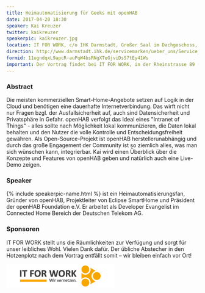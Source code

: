 ```yaml
---
title: Heimautomatisierung für Geeks mit openHAB
date: 2017-04-20 18:30
speaker: Kai Kreuzer
twitter: kaikreuzer
speakerpic: kaikreuzer.jpg
location: IT FOR WORK, c/o IHK Darmstadt, Großer Saal im Dachgeschoss, Rheinstrasse 89, 64295 Darmstadt
direction: http://www.darmstadt.ihk.de/servicemarken/ueber_uns/Service_Center/Anfahrt/512020/Wegbeschreibung.html
formid: 11ugndqxL9apcR-auPqW4bsRNgXTeGjviDsS7tEy41Ws
important: Der Vortrag findet bei IT FOR WORK, in der Rheinstrasse 89 (IHK) statt.
---
```


### Abstract

Die meisten kommerziellen Smart-Home-Angebote setzen auf Logik in der Cloud und benötigen eine dauerhafte Internetverbindung. Das wirft nicht nur Fragen bzgl. der Ausfallsicherheit auf, auch sind Datensicherheit und Privatsphäre in Gefahr. openHAB verfolgt das Ideal eines "Intranet of Things" - alles sollte nach Möglichkeit lokal kommunizieren, die Daten lokal behalten und den Nutzer die volle Kontrolle und Entscheidungsfreiheit gewähren. Als Open-Source-Projekt ist openHAB herstellerunabhängig und durch das große Engagement der Community ist so ziemlich alles, was man sich wünschen kann, integrierbar. Kai wird einen Überblick über die Konzepte und Features von openHAB geben und natürlich auch eine Live-Demo zeigen.

### Speaker

{% include speakerpic-name.html %} ist ein Heimautomatisierungsfan, Gründer von openHAB, Projektleiter von Eclipse SmartHome und Präsident der openHAB Foundation e.V. Er arbeitet als Developer Evangelist im Connected Home Bereich der Deutschen Telekom AG.

### Sponsoren

IT FOR WORK stellt uns die Räumlichkeiten zur Verfügung und sorgt für unser leibliches Wohl. Vielen Dank dafür. Der übliche Abstecher in den Hotzenplotz nach dem Vortrag entfällt somit – wir bleiben einfach vor Ort!

[![IT FOR WORK Logo](/images/sponsors/it-for-work.png)](http://www.it-for-work.de) 
